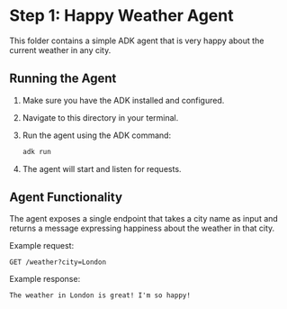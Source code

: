 # Step 1: Happy Weather Agent

This folder contains a simple ADK agent that is very happy about the current weather in any city.

## Running the Agent

1. Make sure you have the ADK installed and configured.
2. Navigate to this directory in your terminal.
3. Run the agent using the ADK command:

   ```bash
   adk run
   ```

4. The agent will start and listen for requests.

## Agent Functionality

The agent exposes a single endpoint that takes a city name as input and returns a message expressing happiness about the weather in that city.

Example request:

```
GET /weather?city=London
```

Example response:

```
The weather in London is great! I'm so happy!
